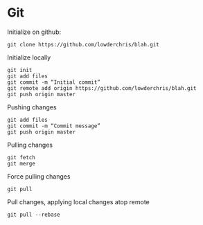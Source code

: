 # Git

Initialize on github:

	git clone https://github.com/lowderchris/blah.git

Initialize locally

	git init
	git add files
	git commit -m “Initial commit”
	git remote add origin https://github.com/lowderchris/blah.git
	git push origin master

Pushing changes

	git add files
	git commit -m “Commit message”
	git push origin master

Pulling changes

	git fetch
	git merge

Force pulling changes

	git pull

Pull changes, applying local changes atop remote

	git pull --rebase
